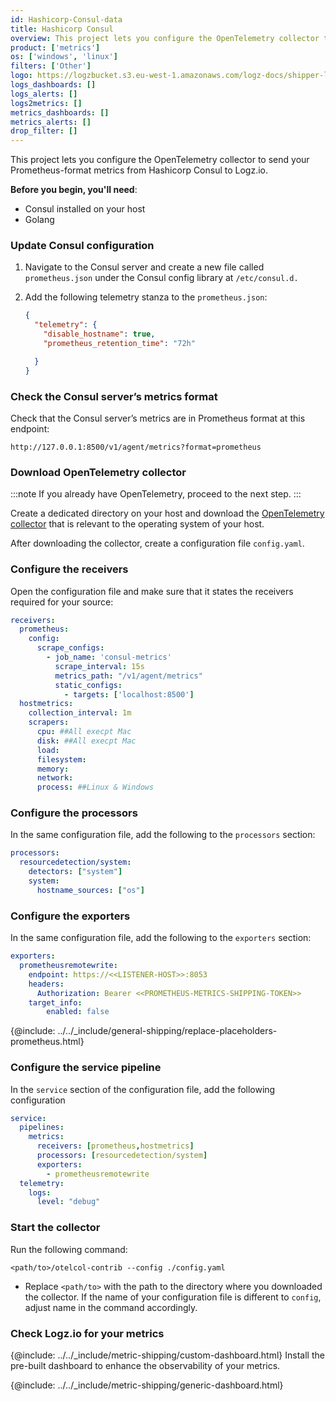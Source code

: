 ```yaml
---
id: Hashicorp-Consul-data
title: Hashicorp Consul
overview: This project lets you configure the OpenTelemetry collector to send your Prometheus-format metrics from Hashicorp Consul to Logz.io.
product: ['metrics']
os: ['windows', 'linux']
filters: ['Other']
logo: https://logzbucket.s3.eu-west-1.amazonaws.com/logz-docs/shipper-logos/consul-logo.png
logs_dashboards: []
logs_alerts: []
logs2metrics: []
metrics_dashboards: []
metrics_alerts: []
drop_filter: []
---
```



This project lets you configure the OpenTelemetry collector to send your Prometheus-format metrics from Hashicorp Consul to Logz.io.

**Before you begin, you'll need**:

* Consul installed on your host
* Golang



### Update Consul configuration

1. Navigate to the Consul server and create a new file called `prometheus.json` under the Consul config library at `/etc/consul.d.`

2. Add the following telemetry stanza to the `prometheus.json`:

   ```json
   {
     "telemetry": {
       "disable_hostname": true,
       "prometheus_retention_time": "72h"

     }
   }
   ```

### Check the Consul server’s metrics format

Check that the Consul server’s metrics are in Prometheus format at this endpoint:

```
http://127.0.0.1:8500/v1/agent/metrics?format=prometheus
```


### Download OpenTelemetry collector

:::note
If you already have OpenTelemetry, proceed to the next step.
:::


Create a dedicated directory on your host and download the [OpenTelemetry collector](https://github.com/open-telemetry/opentelemetry-collector/releases/tag/v0.60.0) that is relevant to the operating system of your host.

After downloading the collector, create a configuration file `config.yaml`.

### Configure the receivers

Open the configuration file and make sure that it states the receivers required for your source:

```yaml
receivers:
  prometheus:
    config:
      scrape_configs:
        - job_name: 'consul-metrics'
          scrape_interval: 15s
          metrics_path: "/v1/agent/metrics"
          static_configs:
            - targets: ['localhost:8500']
  hostmetrics:
    collection_interval: 1m
    scrapers:
      cpu: ##All execpt Mac
      disk: ##All execpt Mac
      load:
      filesystem:
      memory:
      network:
      process: ##Linux & Windows
```

### Configure the processors


In the same configuration file, add the following to the `processors` section:

```yaml
processors:
  resourcedetection/system:
    detectors: ["system"]
    system:
      hostname_sources: ["os"]
```


### Configure the exporters

In the same configuration file, add the following to the `exporters` section:

```yaml
exporters:
  prometheusremotewrite:
    endpoint: https://<<LISTENER-HOST>>:8053
    headers:
      Authorization: Bearer <<PROMETHEUS-METRICS-SHIPPING-TOKEN>>
    target_info:
        enabled: false
```

{@include: ../../_include/general-shipping/replace-placeholders-prometheus.html}

### Configure the service pipeline

In the `service` section of the configuration file, add the following configuration

```yaml
service:
  pipelines:
    metrics:
      receivers: [prometheus,hostmetrics]
      processors: [resourcedetection/system]
      exporters:
        - prometheusremotewrite
  telemetry:
    logs:
      level: "debug"
```



### Start the collector

Run the following command:

```shell
<path/to>/otelcol-contrib --config ./config.yaml
```

* Replace `<path/to>` with the path to the directory where you downloaded the collector. If the name of your configuration file is different to `config`, adjust name in the command accordingly.

### Check Logz.io for your metrics

{@include: ../../_include/metric-shipping/custom-dashboard.html} Install the pre-built dashboard to enhance the observability of your metrics.

<!-- logzio-inject:install:grafana:dashboards ids=["4E7r0H6dqvzzCDsbhO4Yi4", "4iO9XKgTZZhzy2tU9Z84Pj", "7pbQAcavNuZXhT3ab9DxIs"] -->

{@include: ../../_include/metric-shipping/generic-dashboard.html}







